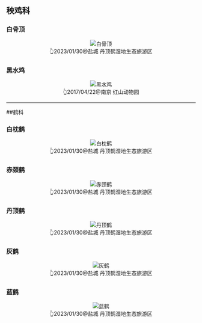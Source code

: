 ## 秧鸡科

### 白骨顶
<div style="text-align: center"><img src="https://asgeologeekfan-images.oss-cn-hangzhou.aliyuncs.com/img/202304271626891.jpg" alt="白骨顶" title="白骨顶" ></div>
<div style="text-align: center">👆2023/01/30@盐城 丹顶鹤湿地生态旅游区</div>

### 黑水鸡
<div style="text-align: center"><img src="https://asgeologeekfan-images.oss-cn-hangzhou.aliyuncs.com/img/202304271627233.JPG" alt="黑水鸡" title="黑水鸡" ></div>
<div style="text-align: center">👆2017/04/22@南京 红山动物园</div>

---

##鹤科

### 白枕鹤
<div style="text-align: center"><img src="https://asgeologeekfan-images.oss-cn-hangzhou.aliyuncs.com/img/202304271636727.jpg" alt="白枕鹤" title="白枕鹤" ></div>
<div style="text-align: center">👆2023/01/30@盐城 丹顶鹤湿地生态旅游区</div>

### 赤颈鹤
<div style="text-align: center"><img src="https://asgeologeekfan-images.oss-cn-hangzhou.aliyuncs.com/img/202304271637595.jpg" alt="赤颈鹤" title="赤颈鹤" ></div>
<div style="text-align: center">👆2023/01/30@盐城 丹顶鹤湿地生态旅游区</div>

### 丹顶鹤
<div style="text-align: center"><img src="https://asgeologeekfan-images.oss-cn-hangzhou.aliyuncs.com/img/202304271637830.jpg" alt="丹顶鹤" title="丹顶鹤" ></div>
<div style="text-align: center">👆2023/01/30@盐城 丹顶鹤湿地生态旅游区</div>

### 灰鹤
<div style="text-align: center"><img src="https://asgeologeekfan-images.oss-cn-hangzhou.aliyuncs.com/img/202304271637204.jpg" alt="灰鹤" title="灰鹤" ></div>
<div style="text-align: center">👆2023/01/30@盐城 丹顶鹤湿地生态旅游区</div>

### 蓝鹤
<div style="text-align: center"><img src="https://asgeologeekfan-images.oss-cn-hangzhou.aliyuncs.com/img/202304271638142.jpg" alt="蓝鹤" title="蓝鹤" ></div>
<div style="text-align: center">👆2023/01/30@盐城 丹顶鹤湿地生态旅游区</div>